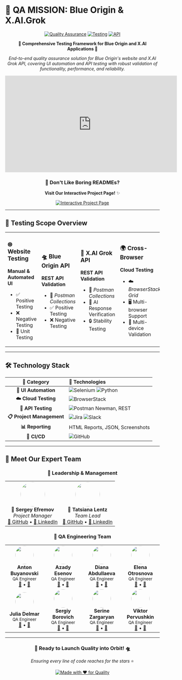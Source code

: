# 🚀 QA MISSION: Blue Origin & X.AI.Grok

<div align="center">

[![Quality Assurance](https://img.shields.io/badge/Quality-Assurance-blue.svg?style=for-the-badge)](https://github.com)
[![Testing](https://img.shields.io/badge/Testing-Automation-green.svg?style=for-the-badge)](https://github.com)
[![API](https://img.shields.io/badge/API-Validation-orange.svg?style=for-the-badge)](https://github.com)

**🌟 Comprehensive Testing Framework for Blue Origin and X.AI Applications 🌟**

*End-to-end quality assurance solution for Blue Origin's website and X.AI Grok API, covering UI automation and API testing with robust validation of functionality, performance, and reliability.*

<iframe width="560" height="315"
  src="https://www.youtube.com/embed/k_Y-9lgYID8"
  title="YouTube video player"
  frameborder="0"
  allow="accelerometer; autoplay; clipboard-write; encrypted-media; gyroscope; picture-in-picture"
  allowfullscreen>
</iframe>


### 🎉 **Don't Like Boring READMEs?** 

**Visit Our Interactive Project Page!** ✨

<a href="https://serinegit.github.io/Blue-Origin-and-X-AI-project-page/" target="_blank">
<img src="https://img.shields.io/badge/🌟%20Interactive%20Page-Visit%20Now!-FF6B6B?style=for-the-badge&logo=github-pages&logoColor=white&labelColor=4ECDC4" alt="Interactive Project Page" />
</a>

---
</div>

## 🎯 **Testing Scope Overview**

<table>
<tr>
<td align="left" width="25%">

### 🌐 **Website Testing**
**Manual & Automated UI**
- ✅ Positive Testing
- ❌ Negative Testing  
- 🧪 Unit Testing

</td>
<td align="left" width="25%">

### 🛸 **Blue Origin API**
**REST API Validation**
- 📮 *Postman Collections*
- ✅ Positive Testing
- ❌ Negative Testing 

</td>
<td align="left" width="25%">

### 🤖 **X.AI Grok API**
**REST API Validation**
- 📮 *Postman Collections*
- 🧠 AI Response Verification
- 🔒 Stability Testing


</td>
<td align="left" width="25%">

### 🌍 **Cross-Browser**
**Cloud Testing**
- ☁️ *BrowserStack Grid*
- 🖥️ Multi-browser Support
- 📱 Multi-device Validation


</td>
</tr>
</table>

---

## 🛠️ **Technology Stack**

<div align="center">

| 🎨 **Category** | 🔧 **Technologies** |
|:---:|:---|
| **🎯 UI Automation** | ![Selenium](https://img.shields.io/badge/-Selenium-43B02A?style=flat-square&logo=selenium&logoColor=white) ![Python](https://img.shields.io/badge/-Python-3776AB?style=flat-square&logo=python&logoColor=white) |
| **☁️ Cloud Testing** | ![BrowserStack](https://img.shields.io/badge/-BrowserStack-FF6C37?style=flat-square&logo=browserstack&logoColor=white) |
| **🔗 API Testing** | ![Postman](https://img.shields.io/badge/-Postman-FF6C37?style=flat-square&logo=postman&logoColor=white) Newman, REST |
| **📋 Project Management** | ![Jira](https://img.shields.io/badge/-Jira-0052CC?style=flat-square&logo=jira&logoColor=white) ![Slack](https://img.shields.io/badge/-Slack-4A154B?style=flat-square&logo=slack&logoColor=white) |
| **📊 Reporting** | HTML Reports, JSON, Screenshots |
| **🔄 CI/CD** | ![GitHub](https://img.shields.io/badge/-GitHub-181717?style=flat-square&logo=github&logoColor=white)  |

</div>

---

## 👥 **Meet Our Expert Team**

<div align="center">

### 🌟 **Leadership & Management**

<table>
<tr>
<td align="center" width="50%">
<img src="https://github.com/SergioUS.png" width="80" style="border-radius: 50%"/><br>
<b>🎯 Sergey Efremov</b><br>
<i>Project Manager</i><br>
<a href="https://github.com/SergioUS">📁 GitHub</a> • 
<a href="https://www.linkedin.com/in/sefremoff/">💼 LinkedIn</a>
</td>
<td align="center" width="50%">
<img src="https://serinegit.github.io/Blue-Origin-and-X-AI-project-page/img/team/Tatsiana.jpg" width="80" style="border-radius: 50%"/><br>
<b>👑 Tatsiana Lentz</b><br>
<i>Team Lead</i><br>
<a href="https://github.com/TatsianaLentz">📁 GitHub</a> • 
<a href="https://www.linkedin.com/in/tatsianalentz/">💼 LinkedIn</a>
</td>
</tr>
</table>

### 🔬 **QA Engineering Team**

<table>
<tr>
<td align="center" width="25%">
<img src="https://github.com/abuyanovski.png" width="60" style="border-radius: 50%"/><br>
<b>Anton Buyanovski</b><br>
<sub>QA Engineer</sub><br>
<a href="https://github.com/abuyanovski">📁</a> • <a href="https://www.linkedin.com/in/antonb-qa/">💼</a>
</td>
<td align="center" width="25%">
<img src="https://github.com/azesnv.png" width="60" style="border-radius: 50%"/><br>
<b>Azady Esenov</b><br>
<sub>QA Engineer</sub><br>
<a href="https://github.com/azesnv">📁</a> • <a href="https://www.linkedin.com/in/azadyesenov/">💼</a>
</td>
<td align="center" width="25%">
<img src="https://github.com/diana-abdullaeva.png" width="60" style="border-radius: 50%"/><br>
<b>Diana Abdullaeva</b><br>
<sub>QA Engineer</sub><br>
<a href="https://github.com/diana-abdullaeva">📁</a> • <a href="https://www.linkedin.com/in/diana-abdullaeva-087216211/">💼</a>
</td>
<td align="center" width="25%">
<img src="https://github.com/elenaotrosnova.png" width="60" style="border-radius: 50%"/><br>
<b>Elena Otrosnova</b><br>
<sub>QA Engineer</sub><br>
<a href="https://github.com/elenaotrosnova">📁</a> • <a href="https://www.linkedin.com/in/elena-otrosnova/">💼</a>
</td>
</tr>
<tr>
<td align="center" width="25%">
<img src="https://github.com/JuliaDel.png" width="60" style="border-radius: 50%"/><br>
<b>Julia Delmar</b><br>
<sub>QA Engineer</sub><br>
<a href="https://github.com/JuliaDel">📁</a> • <a href="https://www.linkedin.com/in/julia-delmar/">💼</a>
</td>
<td align="center" width="25%">
<img src="https://github.com/SBorovich.png" width="60" style="border-radius: 50%"/><br>
<b>Sergiy Borovich</b><br>
<sub>QA Engineer</sub><br>
<a href="https://github.com/SBorovich">📁</a> • <a href="https://www.linkedin.com/in/sergiy-borovich/">💼</a>
</td>
<td align="center" width="25%">
<img src="https://github.com/SerineGit.png" width="60" style="border-radius: 50%"/><br>
<b>Serine Zargaryan</b><br>
<sub>QA Engineer</sub><br>
<a href="https://github.com/SerineGit">📁</a> • <a href="https://www.linkedin.com/in/serinezargaryan/">💼</a>
</td>
<td align="center" width="25%">
<img src="https://github.com/1vpfcb.png" width="60" style="border-radius: 50%"/><br>
<b>Viktor Pervushkin</b><br>
<sub>QA Engineer</sub><br>
<a href="https://github.com/1vpfcb">📁</a> • <a href="https://www.linkedin.com/in/viktp/">💼</a>
</td>
</tr>
</table>

</div>

---

<div align="center">

### 🚀 **Ready to Launch Quality into Orbit!** 🛸

*Ensuring every line of code reaches for the stars* ⭐

[![Made with ❤️ for Quality](https://img.shields.io/badge/Made%20with-%E2%9D%A4%EF%B8%8F%20for%20Quality-red.svg?style=for-the-badge)](https://github.com)

</div>
